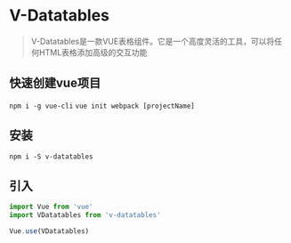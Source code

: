 # V-Datatables

> V-Datatables是一款VUE表格组件。它是一个高度灵活的工具，可以将任何HTML表格添加高级的交互功能

## 快速创建vue项目

`npm i -g vue-cli`
`vue init webpack [projectName]`

## 安装

`npm i -S v-datatables`

## 引入

```js
import Vue from 'vue'
import VDatatables from 'v-datatables'

Vue.use(VDatatables)
```